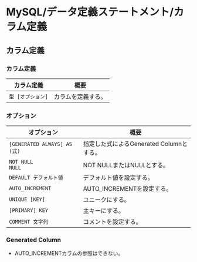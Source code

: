 # MySQL/データ定義ステートメント/カラム定義

## カラム定義

### カラム定義

| カラム定義        | 概要               |
| ----------------- | ------------------ |
| `型 [オプション]` | カラムを定義する。 |

### オプション

| オプション                   | 概要                                     |
| ---------------------------- | ---------------------------------------- |
| `[GENERATED ALWAYS] AS (式)` | 指定した式によるGenerated Columnとする。 |
| `NOT NULL`<br />`NULL`       | NOT NULLまたはNULLとする。               |
| `DEFAULT デフォルト値`       | デフォルト値を設定する。                 |
| `AUTO_INCREMENT`             | AUTO_INCREMENTを設定する。               |
| `UNIQUE [KEY]`               | ユニークにする。                         |
| `[PRIMARY] KEY`              | 主キーにする。                           |
| `COMMENT 文字列`             | コメントを設定する。                     |

### Generated Column

- AUTO_INCREMENTカラムの参照はできない。
